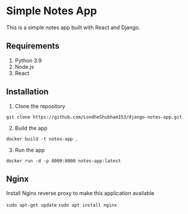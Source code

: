 # Simple Notes App
This is a simple notes app built with React and Django.

## Requirements
1. Python 3.9   
2. Node.js    
3. React
   
## Installation
1. Clone the repository   
```
git clone https://github.com/LondheShubham153/django-notes-app.git      
```
    
2. Build the app
```
docker build -t notes-app .
```

3. Run the app
```
docker run -d -p 8000:8000 notes-app:latest
```

## Nginx

Install Nginx reverse proxy to make this application available

`sudo apt-get update`
`sudo apt install nginx`
